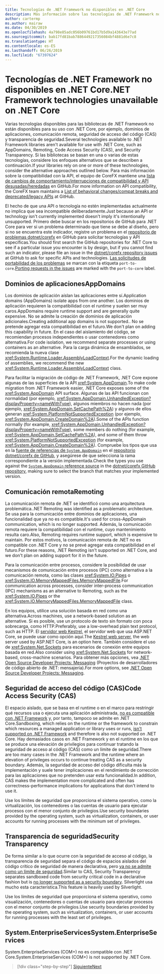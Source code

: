 ```yaml
---
title: Tecnologías de .NET Framework no disponibles en .NET Core
description: Más información sobre las tecnologías de .NET Framework no disponibles en .NET Core
author: cartermp
ms.author: mairaw
ms.date: 04/30/2019
ms.openlocfilehash: 4a798e85adc056b09761bd17b5d9a143643e77ad
ms.sourcegitcommit: bab17fd81bab7886449217356084bf4881d6e7c8
ms.translationtype: HT
ms.contentlocale: es-ES
ms.lasthandoff: 06/26/2019
ms.locfileid: "67397624"
---
```

# <a name="net-framework-technologies-unavailable-on-net-core"></a><span data-ttu-id="b281c-103">Tecnologías de .NET Framework no disponibles en .NET Core</span><span class="sxs-lookup"><span data-stu-id="b281c-103">.NET Framework technologies unavailable on .NET Core</span></span>

<span data-ttu-id="b281c-104">Varias tecnologías disponibles para las bibliotecas de .NET Framework no están disponibles para su uso con .NET Core, por ejemplo, dominios de aplicaciones, comunicación remota, seguridad de acceso del código (CAS) y transparencia de seguridad.</span><span class="sxs-lookup"><span data-stu-id="b281c-104">Several technologies available to .NET Framework libraries aren't available for use with .NET Core, such as AppDomains, Remoting, Code Access Security (CAS), and Security Transparency.</span></span> <span data-ttu-id="b281c-105">Si las bibliotecas se basan en una o varias de estas tecnologías, considere los enfoques alternativos que se describen a continuación.</span><span class="sxs-lookup"><span data-stu-id="b281c-105">If your libraries rely on one or more of these technologies, consider the alternative approaches outlined below.</span></span> <span data-ttu-id="b281c-106">Para más información sobre la compatibilidad con la API, el equipo de CoreFX mantiene una [lista de cambios de comportamiento/interrupciones de compatibilidad y API desusadas/heredadas](https://github.com/dotnet/corefx/wiki/ApiCompat) en GitHub.</span><span class="sxs-lookup"><span data-stu-id="b281c-106">For more information on API compatibility, the CoreFX team maintains a [List of behavioral changes/compat breaks and deprecated/legacy APIs](https://github.com/dotnet/corefx/wiki/ApiCompat) at GitHub.</span></span>

<span data-ttu-id="b281c-107">El hecho de que una API o tecnología no estén implementadas actualmente no implica que sea incompatible deliberadamente.</span><span class="sxs-lookup"><span data-stu-id="b281c-107">Just because an API or technology isn't currently implemented doesn't imply it's intentionally unsupported.</span></span> <span data-ttu-id="b281c-108">Primero debe buscar en los repositorios de GitHub para .NET Core para ver si un problema determinado que tiene se debe al diseño, pero si no se encuentra este indicador, registre un problema en el [repositorio de problemas dotnet/corefx](https://github.com/dotnet/corefx/issues) en GitHub para solicitar tecnologías y API específicas.</span><span class="sxs-lookup"><span data-stu-id="b281c-108">You should first search the GitHub repositories for .NET Core to see if a particular issue you encounter is by design, but if you cannot find such an indicator, please file an issue in the [dotnet/corefx repository issues](https://github.com/dotnet/corefx/issues) at GitHub to ask for specific APIs and technologies.</span></span> <span data-ttu-id="b281c-109">[Las solicitudes de portabilidad de los problemas](https://github.com/dotnet/corefx/labels/port-to-core) se marcan con la etiqueta `port-to-core`.</span><span class="sxs-lookup"><span data-stu-id="b281c-109">[Porting requests in the issues](https://github.com/dotnet/corefx/labels/port-to-core) are marked with the `port-to-core` label.</span></span>

## <a name="appdomains"></a><span data-ttu-id="b281c-110">Dominios de aplicaciones</span><span class="sxs-lookup"><span data-stu-id="b281c-110">AppDomains</span></span>

<span data-ttu-id="b281c-111">Los dominios de aplicación aíslan las aplicaciones entre sí.</span><span class="sxs-lookup"><span data-stu-id="b281c-111">Application domains (AppDomains) isolate apps from one another.</span></span> <span data-ttu-id="b281c-112">Los dominios de aplicación requieren la compatibilidad con el runtime y suelen ser muy caros.</span><span class="sxs-lookup"><span data-stu-id="b281c-112">AppDomains require runtime support and are generally quite expensive.</span></span> <span data-ttu-id="b281c-113">No se admite la creación de dominios de aplicación adicionales.</span><span class="sxs-lookup"><span data-stu-id="b281c-113">Creating additional app domains is not supported..</span></span> <span data-ttu-id="b281c-114">No se pretende agregar esta compatibilidad en el futuro.</span><span class="sxs-lookup"><span data-stu-id="b281c-114">We don't plan on adding this capability in future.</span></span> <span data-ttu-id="b281c-115">En el caso del aislamiento del código, se recomiendan procesos independientes o usar contenedores como alternativa.</span><span class="sxs-lookup"><span data-stu-id="b281c-115">For code isolation, we recommend separate processes or using containers as an alternative.</span></span> <span data-ttu-id="b281c-116">Para la carga dinámica de ensamblados, se recomienda la nueva clase <xref:System.Runtime.Loader.AssemblyLoadContext>.</span><span class="sxs-lookup"><span data-stu-id="b281c-116">For the dynamic loading of assemblies, we recommend the new <xref:System.Runtime.Loader.AssemblyLoadContext> class.</span></span>

<span data-ttu-id="b281c-117">Para facilitar la migración de código de .NET Framework, .NET Core expone algunas de las superficies de la API <xref:System.AppDomain>.</span><span class="sxs-lookup"><span data-stu-id="b281c-117">To make code migration from .NET Framework easier, .NET Core exposes some of the <xref:System.AppDomain> API surface.</span></span> <span data-ttu-id="b281c-118">Algunas de las API funcionan con normalidad (por ejemplo, <xref:System.AppDomain.UnhandledException?displayProperty=nameWithType>), algunos miembros no hacen nada (por ejemplo, <xref:System.AppDomain.SetCachePath%2A>) y algunos de ellos generan <xref:System.PlatformNotSupportedException> (por ejemplo, <xref:System.AppDomain.CreateDomain%2A>).</span><span class="sxs-lookup"><span data-stu-id="b281c-118">Some of the APIs function normally (for example, <xref:System.AppDomain.UnhandledException?displayProperty=nameWithType>), some members do nothing (for example, <xref:System.AppDomain.SetCachePath%2A>), and some of them throw <xref:System.PlatformNotSupportedException> (for example, <xref:System.AppDomain.CreateDomain%2A>).</span></span> <span data-ttu-id="b281c-119">Compruebe los tipos que usa en la [fuente de referencias de `System.AppDomain`](https://github.com/dotnet/corefx/blob/master/src/Common/src/CoreLib/System/AppDomain.cs) en el [repositorio dotnet/corefx de GitHub](https://github.com/dotnet/corefx), y asegúrese de que selecciona la rama correspondiente a la versión implementada.</span><span class="sxs-lookup"><span data-stu-id="b281c-119">Check the types you use against the [`System.AppDomain` reference source](https://github.com/dotnet/corefx/blob/master/src/Common/src/CoreLib/System/AppDomain.cs) in the [dotnet/corefx GitHub repository](https://github.com/dotnet/corefx), making sure to select the branch that matches your implemented version.</span></span>

## <a name="remoting"></a><span data-ttu-id="b281c-120">Comunicación remota</span><span class="sxs-lookup"><span data-stu-id="b281c-120">Remoting</span></span>

<span data-ttu-id="b281c-121">La comunicación remota de .NET se identificó como una arquitectura problemática.</span><span class="sxs-lookup"><span data-stu-id="b281c-121">.NET Remoting was identified as a problematic architecture.</span></span> <span data-ttu-id="b281c-122">Se usa para la comunicación entre dominios de aplicaciones, una funcionalidad que ya no es compatible.</span><span class="sxs-lookup"><span data-stu-id="b281c-122">It's used for cross-AppDomain communication, which is no longer supported.</span></span> <span data-ttu-id="b281c-123">Además, la comunicación remota requiere la compatibilidad con el runtime, cuyo mantenimiento resulta caro.</span><span class="sxs-lookup"><span data-stu-id="b281c-123">Also, Remoting requires runtime support, which is expensive to maintain.</span></span> <span data-ttu-id="b281c-124">Por estos motivos, la comunicación remota de .NET no es compatible con .NET Core y no se prevé agregar esta compatibilidad en el futuro.</span><span class="sxs-lookup"><span data-stu-id="b281c-124">For these reasons, .NET Remoting isn't supported on .NET Core, and we don't plan on adding support for it in the future.</span></span>

<span data-ttu-id="b281c-125">Para la comunicación entre procesos, considere la posibilidad de usar mecanismos de comunicación entre procesos (IPC) como alternativa a la comunicación remota, como las clases <xref:System.IO.Pipes> o <xref:System.IO.MemoryMappedFiles.MemoryMappedFile>.</span><span class="sxs-lookup"><span data-stu-id="b281c-125">For communication across processes, consider inter-process communication (IPC) mechanisms as an alternative to Remoting, such as the <xref:System.IO.Pipes> or the <xref:System.IO.MemoryMappedFiles.MemoryMappedFile> class.</span></span>

<span data-ttu-id="b281c-126">En los equipos, utilice una solución basada en red como una alternativa.</span><span class="sxs-lookup"><span data-stu-id="b281c-126">Across machines, use a network-based solution as an alternative.</span></span> <span data-ttu-id="b281c-127">Si es posible, use un protocolo de texto sin formato con poca sobrecarga, como HTTP.</span><span class="sxs-lookup"><span data-stu-id="b281c-127">Preferably, use a low-overhead plain text protocol, such as HTTP.</span></span> <span data-ttu-id="b281c-128">El [servidor web Kestrel](https://docs.microsoft.com/aspnet/core/fundamentals/servers/kestrel), el servidor web que usa ASP.NET Core, se puede usar como opción aquí.</span><span class="sxs-lookup"><span data-stu-id="b281c-128">The [Kestrel web server](https://docs.microsoft.com/aspnet/core/fundamentals/servers/kestrel), the web server used by ASP.NET Core, is an option here.</span></span> <span data-ttu-id="b281c-129">También considere el uso de <xref:System.Net.Sockets> para escenarios de conexión entre equipos basada en red.</span><span class="sxs-lookup"><span data-stu-id="b281c-129">Also consider using <xref:System.Net.Sockets> for network-based, cross-machine scenarios.</span></span> <span data-ttu-id="b281c-130">Para obtener más opciones, vea [.NET Open Source Developer Projects: Messaging](https://github.com/Microsoft/dotnet/blob/master/dotnet-developer-projects.md#messaging) (Proyectos de desarrolladores de código abierto de .NET: mensajería).</span><span class="sxs-lookup"><span data-stu-id="b281c-130">For more options, see [.NET Open Source Developer Projects: Messaging](https://github.com/Microsoft/dotnet/blob/master/dotnet-developer-projects.md#messaging).</span></span>

## <a name="code-access-security-cas"></a><span data-ttu-id="b281c-131">Seguridad de acceso del código (CAS)</span><span class="sxs-lookup"><span data-stu-id="b281c-131">Code Access Security (CAS)</span></span>

<span data-ttu-id="b281c-132">El espacio aislado, que se basa en el runtime o en el marco para restringir qué recursos usa o ejecuta una aplicación administrada, [no es compatible con .NET Framework](~/docs/framework/misc/code-access-security.md) y, por tanto, tampoco se admite en .NET Core.</span><span class="sxs-lookup"><span data-stu-id="b281c-132">Sandboxing, which relies on the runtime or the framework to constrain which resources a managed application or library uses or runs, [isn't supported on .NET Framework](~/docs/framework/misc/code-access-security.md) and therefore is also not supported on .NET Core.</span></span> <span data-ttu-id="b281c-133">Hay demasiados casos en .NET Framework y en el runtime en los que se produce una elevación de privilegios para continuar tratando la seguridad de acceso al código (CAS) como un límite de seguridad.</span><span class="sxs-lookup"><span data-stu-id="b281c-133">There are too many cases in the .NET Framework and the runtime where an elevation of privileges occurs to continue treating CAS as a security boundary.</span></span> <span data-ttu-id="b281c-134">Además, la seguridad de acceso del código dificulta más la implementación y suele tener implicaciones en el rendimiento de corrección para las aplicaciones que no pretenden usar esta funcionalidad.</span><span class="sxs-lookup"><span data-stu-id="b281c-134">In addition, CAS makes the implementation more complicated and often has correctness-performance implications for applications that don't intend to use it.</span></span>

<span data-ttu-id="b281c-135">Use los límites de seguridad que proporciona el sistema operativo, como la virtualización, los contenedores o las cuentas de usuario para ejecutar procesos con el menor conjunto de privilegios.</span><span class="sxs-lookup"><span data-stu-id="b281c-135">Use security boundaries provided by the operating system, such as virtualization, containers, or user accounts for running processes with the minimum set of privileges.</span></span>

## <a name="security-transparency"></a><span data-ttu-id="b281c-136">Transparencia de seguridad</span><span class="sxs-lookup"><span data-stu-id="b281c-136">Security Transparency</span></span>

<span data-ttu-id="b281c-137">De forma similar a lo que ocurre con la seguridad de acceso al código, la transparencia de seguridad separa el código de espacios aislados del código crítico de seguridad de manera declarativa, pero [ya no se admite como un límite de seguridad](~/docs/framework/misc/security-transparent-code.md).</span><span class="sxs-lookup"><span data-stu-id="b281c-137">Similar to CAS, Security Transparency separates sandboxed code from security critical code in a declarative fashion but is [no longer supported as a security boundary](~/docs/framework/misc/security-transparent-code.md).</span></span> <span data-ttu-id="b281c-138">Silverlight usa mucho esta característica.</span><span class="sxs-lookup"><span data-stu-id="b281c-138">This feature is heavily used by Silverlight.</span></span> 

<span data-ttu-id="b281c-139">Use los límites de seguridad que proporciona el sistema operativo, como visualización, contenedores o cuentas de usuario para ejecutar procesos con el menor conjunto de privilegios.</span><span class="sxs-lookup"><span data-stu-id="b281c-139">Use security boundaries provided by the operating system, such as virtualization, containers, or user accounts for running processes with the least set of privileges.</span></span>

## <a name="systementerpriseservices"></a><span data-ttu-id="b281c-140">System.EnterpriseServices</span><span class="sxs-lookup"><span data-stu-id="b281c-140">System.EnterpriseServices</span></span>

<span data-ttu-id="b281c-141">System.EnterpriseServices (COM+) no es compatible con .NET Core.</span><span class="sxs-lookup"><span data-stu-id="b281c-141">System.EnterpriseServices (COM+) is not supported by .NET Core.</span></span>

>[!div class="step-by-step"]
>[<span data-ttu-id="b281c-142">Siguiente</span><span class="sxs-lookup"><span data-stu-id="b281c-142">Next</span></span>](third-party-deps.md)
